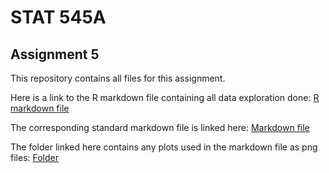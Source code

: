 # STAT 545A

## Assignment 5

This repository contains all files for this assignment.

Here is a link to the R markdown file containing all data exploration done: [R markdown file](https://github.com/STAT545-UBC-students/hw05-curtis77/blob/master/Gapminder-Exploration.Rmd)

The corresponding standard markdown file is linked here: [Markdown file](https://github.com/STAT545-UBC-students/hw05-curtis77/blob/master/Gapminder-Exploration.md)

The folder linked here contains any plots used in the markdown file as png files: [Folder](https://github.com/STAT545-UBC-students/hw05-curtis77/tree/master/Gapminder-Exploration_files/figure-markdown_github)